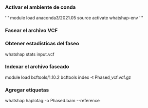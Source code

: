 ### Activar el ambiente de conda 
'''
module load anaconda3/2021.05
source activate whatshap-env
'''

### Fasear el archivo VCF 


### Obtener estadísticas del faseo 
whatshap stats input.vcf


### Indexar el archivo faseado 
module load bcftools/1.10.2 
bcftools index -t Phased_vcf.vcf.gz

### Agregar etiquetas 
whatshap haplotag -o Phased.bam --reference 
